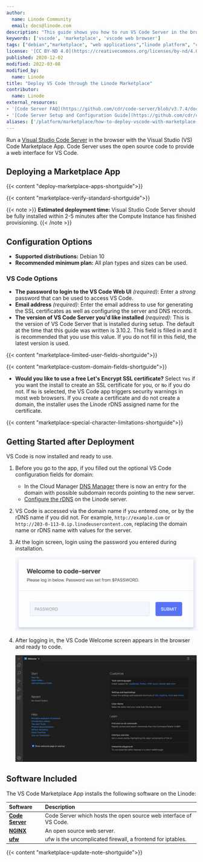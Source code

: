 ```yaml
---
author:
  name: Linode Community
  email: docs@linode.com
description: "This guide shows you how to run VS Code Server in the browser to create, edit, and manipulate code by using the VS Code app from the Linode One-Click Marketplace."
keywords: ['vscode', 'marketplace', 'vscode web browser']
tags: ["debian","marketplace", "web applications","linode platform", "cloud manager"]
license: '[CC BY-ND 4.0](https://creativecommons.org/licenses/by-nd/4.0)'
published: 2020-12-02
modified: 2022-03-08
modified_by:
  name: Linode
title: "Deploy VS Code through the Linode Marketplace"
contributor:
  name: Linode
external_resources:
- '[Code Server FAQ](https://github.com/cdr/code-server/blob/v3.7.4/doc/FAQ.md)'
- '[Code Server Setup and Configuration Guide](https://github.com/cdr/code-server/blob/v3.7.4/doc/guide.md)'
aliases: ['/platform/marketplace/how-to-deploy-vscode-with-marketplace-apps/', '/platform/one-click/how-to-deploy-vscode-with-one-click-apps/','/guides/how-to-deploy-vscode-with-one-click-apps/','/guides/deploy-vscode-with-marketplace-apps/','/guides/vscode-marketplace-app/']
---
```


Run a [Visual Studio Code Server](https://github.com/cdr/code-server) in the browser with the Visual Studio (VS) Code Marketplace App. Code Server uses the open source code to provide a web interface for VS Code.

## Deploying a Marketplace App

{{< content "deploy-marketplace-apps-shortguide">}}

{{< content "marketplace-verify-standard-shortguide">}}

{{< note >}}
**Estimated deployment time:** Visual Studio Code Server should be fully installed within 2-5 minutes after the Compute Instance has finished provisioning.
{{< /note >}}

## Configuration Options

- **Supported distributions:** Debian 10
- **Recommended minimum plan:** All plan types and sizes can be used.

### VS Code Options

- **The password to login to the VS Code Web UI** *(required)*: Enter a *strong* password that can be used to access VS Code.
- **Email address** *(required)*: Enter the email address to use for generating the SSL certificates as well as configuring the server and DNS records.
- **The version of VS Code Server you'd like installed** *(required)*: This is the version of VS Code Server that is installed during setup. The default at the time that this guide was written is 3.10.2. This field is filled in and it is recommended that you use this value. If you do not fill in this field, the latest version is used.

{{< content "marketplace-limited-user-fields-shortguide">}}

{{< content "marketplace-custom-domain-fields-shortguide">}}
- **Would you like to use a free Let's Encrypt SSL certificate?** Select `Yes` if you want the install to create an SSL certificate for you, or `No` if you do not. If `No` is selected, the VS Code app triggers security warnings in most web browsers. If you create a certificate and do not create a domain, the installer uses the Linode rDNS assigned name for the certificate.

{{< content "marketplace-special-character-limitations-shortguide">}}

## Getting Started after Deployment

VS Code is now installed and ready to use.

1.  Before you go to the app, if you filled out the optional VS Code configuration fields for domain:

    - In the Cloud Manager [DNS Manager](/docs/products/networking/dns-manager/guides/create-domain/) there is now an entry for the domain with possible subdomain records pointing to the new server.
    - [Configure the rDNS](/docs/products/compute/compute-instances/guides/configure-rdns/) on the Linode server.

1.  VS Code is accessed via the domain name if you entered one, or by the rDNS name if you did not. For example, `http://example.com` or `http://203-0-113-0.ip.linodeusercontent.com`, replacing the domain name or rDNS name with values for the server.

1.  At the login screen, login using the password you entered during installation.

    ![Code Server Login Screen](vscode-login-screen.png "Code Server Login Screen")

1.  After logging in, the VS Code Welcome screen appears in the browser and ready to code.

    ![VS Code Welcome Screen](vscode-welcome-screen.png "VS Code Welcome Screen")

## Software Included

The VS Code Marketplace App installs the following software on the Linode:

| **Software** | **Description** |
|:--------------|:------------|
| [**Code Server**](https://github.com/cdr/code-server) | Code Server which hosts the open source web interface of VS Code.|
| [**NGINX**](https://www.nginx.com) | An open source web server. |
| [**ufw**](https://wiki.ubuntu.com/UncomplicatedFirewall) | ufw is the uncomplicated firewall, a frontend for iptables. |

{{< content "marketplace-update-note-shortguide">}}
